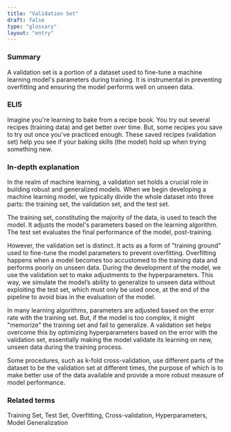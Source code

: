 ```yaml
---
title: "Validation Set"
draft: false
type: "glossary"
layout: "entry"
---
```


### Summary
A validation set is a portion of a dataset used to fine-tune a machine learning model's parameters during training. It is instrumental in preventing overfitting and ensuring the model performs well on unseen data.

### ELI5
Imagine you're learning to bake from a recipe book. You try out several recipes (training data) and get better over time. But, some recipes you save to try out once you've practiced enough. These saved recipes (validation set) help you see if your baking skills (the model) hold up when trying something new.

### In-depth explanation
In the realm of machine learning, a validation set holds a crucial role in building robust and generalized models. When we begin developing a machine learning model, we typically divide the whole dataset into three parts: the training set, the validation set, and the test set. 

The training set, constituting the majority of the data, is used to teach the model. It adjusts the model's parameters based on the learning algorithm. The test set evaluates the final performance of the model, post-training. 

However, the validation set is distinct. It acts as a form of "training ground" used to fine-tune the model parameters to prevent overfitting. Overfitting happens when a model becomes too accustomed to the training data and performs poorly on unseen data. During the development of the model, we use the validation set to make adjustments to the hyperparameters. This way, we simulate the model’s ability to generalize to unseen data without exploiting the test set, which must only be used once, at the end of the pipeline to avoid bias in the evaluation of the model.

In many learning algorithms, parameters are adjusted based on the error rate with the training set. But, if the model is too complex, it might "memorize" the training set and fail to generalize. A validation set helps overcome this by optimizing hyperparameters based on the error with the validation set, essentially making the model validate its learning on new, unseen data during the training process.

Some procedures, such as k-fold cross-validation, use different parts of the dataset to be the validation set at different times, the purpose of which is to make better use of the data available and provide a more robust measure of model performance.

### Related terms
Training Set, Test Set, Overfitting, Cross-validation, Hyperparameters, Model Generalization

